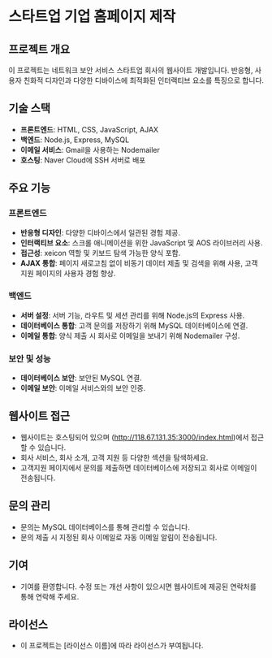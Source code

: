 #  스타트업 기업 홈페이지 제작

## 프로젝트 개요
이 프로젝트는 네트워크 보안 서비스 스타트업 회사의 웹사이트 개발입니다. 반응형, 사용자 친화적 디자인과 다양한 디바이스에 최적화된 인터랙티브 요소를 특징으로 합니다.

## 기술 스택
- **프론트엔드**: HTML, CSS, JavaScript, AJAX
- **백엔드**: Node.js, Express, MySQL
- **이메일 서비스**: Gmail을 사용하는 Nodemailer
- **호스팅**: Naver Cloud에 SSH 서버로 배포

## 주요 기능

### 프론트엔드
- **반응형 디자인**: 다양한 디바이스에서 일관된 경험 제공.
- **인터랙티브 요소**: 스크롤 애니메이션을 위한 JavaScript 및 AOS 라이브러리 사용.
- **접근성**: xeicon 역할 및 키보드 탐색 가능한 양식 포함.
- **AJAX 통합**: 페이지 새로고침 없이 비동기 데이터 제출 및 검색을 위해 사용, 고객지원 페이지의 사용자 경험 향상.

### 백엔드
- **서버 설정**: 서버 기능, 라우트 및 세션 관리를 위해 Node.js의 Express 사용.
- **데이터베이스 통합**: 고객 문의를 저장하기 위해 MySQL 데이터베이스에 연결.
- **이메일 통합**: 양식 제출 시 회사로 이메일을 보내기 위해 Nodemailer 구성.

### 보안 및 성능
- **데이터베이스 보안**: 보안된 MySQL 연결.
- **이메일 보안**: 이메일 서비스와의 보안 인증.

## 웹사이트 접근
- 웹사이트는 호스팅되어 있으며 (http://118.67.131.35:3000/index.html)에서 접근할 수 있습니다.
- 회사 서비스, 회사 소개, 고객 지원 등 다양한 섹션을 탐색하세요.
- 고객지원 페이지에서 문의를 제출하면 데이터베이스에 저장되고 회사로 이메일이 전송됩니다.

## 문의 관리
- 문의는 MySQL 데이터베이스를 통해 관리할 수 있습니다.
- 문의 제출 시 지정된 회사 이메일로 자동 이메일 알림이 전송됩니다.

## 기여
- 기여를 환영합니다. 수정 또는 개선 사항이 있으시면 웹사이트에 제공된 연락처를 통해 연락해 주세요.

## 라이선스
- 이 프로젝트는 [라이선스 이름]에 따라 라이선스가 부여됩니다.
